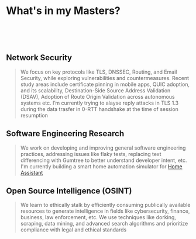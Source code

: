 # What's in my Masters?

&nbsp;  
&nbsp;  
&nbsp;  

## Network Security
> We focus on key protocols like TLS, DNSSEC, Routing, and Email Security, while exploring vulnerabilities and countermeasures. Recent study areas include certificate pinning in mobile apps, QUIC adoption, and its scalability, Destination-Side Source Address Validation (DSAV), Adoption of Route Origin Validation across autonomous systems etc. I’m currently trying to alayse reply attacks in TLS 1.3 during the data trasfer in 0-RTT handshake at the time of session resumption
&nbsp;

## Software Engineering Research

> We work on developing and improving general software engineering practices, addressing issues like flaky tests, replacing text differencing with Gumtree to better understand developer intent, etc.
I'm currently building a smart home automation simulator for [Home Assistant](https://www.home-assistant.io/)
&nbsp;

## Open Source Intelligence (OSINT)
> We learn to ethically stalk by efficiently consuming publically available resources to generate intelligence in fields like cybersecurity, finance, business, law enforcement, etc. We use techniques like dorking, scraping, data mining, and advanced search algorithms and prioritize compliance with legal and ethical standards
&nbsp;
